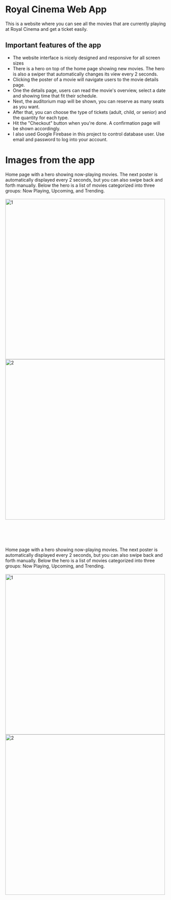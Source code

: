 # Royal Cinema Web App

This is a website where you can see all the movies that are currently playing at Royal Cinema and get a ticket easily.

## Important features of the app
- The website interface is nicely designed and responsive for all screen sizes 
- There is a hero on top of the home page showing new movies. The hero is also a swiper that automatically changes its view every 2 seconds.
- Clicking the poster of a movie will navigate users to the movie details page. 
- One the details page, users can read the movie's overview, select a date and showing time that fit their schedule. 
- Next, the auditorium map will be shown, you can reserve as many seats as you want.
- After that, you can choose the type of tickets (adult, child, or senior) and the quantity for each type.
- Hit the "Checkout" button when you're done. A confirmation page will be shown accordingly.
- I also used Google Firebase in this project to control database user. Use email and password to log into your account.

# Images from the app
<div>
  <div>Home page with a hero showing now-playing movies. The next poster is automatically displayed every 2 seconds, but you can also swipe back and forth manually. Below the hero is a list of movies categorized into three groups: Now Playing, Upcoming, and Trending.</div>
  <br>
  <img width="500" alt="1" src="https://user-images.githubusercontent.com/85639418/217868237-88305696-ce1b-4054-8741-ef5e9212dbf4.png">
  <img width="500" alt="2" src="https://user-images.githubusercontent.com/85639418/217868292-cd406667-f33e-46c5-a7cf-9055b9d16eda.png">
</div>
<br><br><br><br><br>
<div>
  <div>Home page with a hero showing now-playing movies. The next poster is automatically displayed every 2 seconds, but you can also swipe back and forth manually. Below the hero is a list of movies categorized into three groups: Now Playing, Upcoming, and Trending.</div>
  <br>
  <img width="500" alt="1" src="https://user-images.githubusercontent.com/85639418/217868237-88305696-ce1b-4054-8741-ef5e9212dbf4.png">
  <img width="500" alt="2" src="https://user-images.githubusercontent.com/85639418/217868292-cd406667-f33e-46c5-a7cf-9055b9d16eda.png">
</div>

